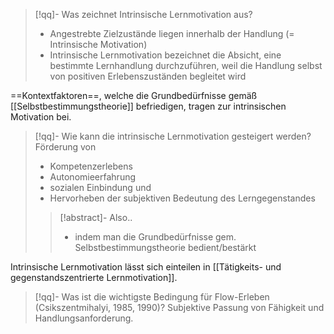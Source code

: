 

> [!qq]- Was zeichnet Intrinsische Lernmotivation aus?
> - Angestrebte Zielzustände liegen innerhalb der Handlung (= Intrinsische Motivation)
> - Intrinsische Lernmotivation bezeichnet die Absicht, eine bestimmte Lernhandlung durchzuführen, weil die Handlung selbst von positiven Erlebenszuständen begleitet wird

==Kontextfaktoren==, welche die Grundbedürfnisse gemäß [[Selbstbestimmungstheorie]] befriedigen, tragen zur intrinsischen Motivation bei.

> [!qq]- Wie kann die intrinsische Lernmotivation gesteigert werden?
> Förderung von
> - Kompetenzerlebens
> - Autonomieerfahrung
> - sozialen Einbindung
> und
> - Hervorheben der subjektiven Bedeutung des Lerngegenstandes
>
>> [!abstract]- Also..
>> - indem man die Grundbedürfnisse gem. Selbstbestimmungstheorie bedient/bestärkt

Intrinsische Lernmotivation lässt sich einteilen in [[Tätigkeits- und gegenstandszentrierte Lernmotivation]].

> [!qq]- Was ist die wichtigste Bedingung für Flow-Erleben (Csikszentmihalyi, 1985, 1990)?
> Subjektive Passung von Fähigkeit und Handlungsanforderung.